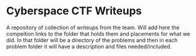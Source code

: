# Cyberspace CTF Writeups
 A repository of collection of writeups from the team.
Will add here the compeition links to the folder that holds them and placements for what we did. In that folder will be a directory of the problems and then in each problem folder it will have a description and files needed/included. 